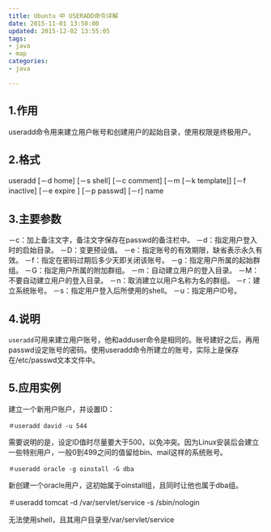 ```yaml
---
title: Ubuntu 中 USERADD命令详解
date: 2015-11-01 13:50:00
updated: 2015-12-02 13:55:05
tags: 
- java
- map
categories: 
- java

---
```

## 1.作用
useradd命令用来建立用户帐号和创建用户的起始目录，使用权限是终极用户。
## 2.格式
useradd [－d home] [－s shell] [－c comment] [－m [－k template]] [－f inactive] [－e expire ] [－p passwd] [－r] name
## 3.主要参数
－c：加上备注文字，备注文字保存在passwd的备注栏中。 
－d：指定用户登入时的启始目录。
－D：变更预设值。
－e：指定账号的有效期限，缺省表示永久有效。
－f：指定在密码过期后多少天即关闭该账号。
－g：指定用户所属的起始群组。
－G：指定用户所属的附加群组。
－m：自动建立用户的登入目录。
－M：不要自动建立用户的登入目录。
－n：取消建立以用户名称为名的群组。
－r：建立系统账号。
－s：指定用户登入后所使用的shell。
－u：指定用户ID号。
## 4.说明


<!--more-->


`useradd`可用来建立用户账号，他和adduser命令是相同的。账号建好之后，再用passwd设定账号的密码。使用useradd命令所建立的账号，实际上是保存在/etc/passwd文本文件中。
## 5.应用实例

建立一个新用户账户，并设置ID：

    ＃useradd david -u 544

需要说明的是，设定ID值时尽量要大于500，以免冲突。因为Linux安装后会建立一些特别用户，一般0到499之间的值留给bin、mail这样的系统账号。

    ＃useradd oracle -g oinstall -G dba

新创建一个oracle用户，这初始属于oinstall组，且同时让他也属于dba组。

＃useradd tomcat  -d /var/servlet/service -s /sbin/nologin

无法使用shell，且其用户目录至/var/servlet/service
